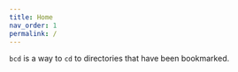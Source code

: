 ```yaml
---
title: Home
nav_order: 1
permalink: /
---
```

<!-- markdownlint-configure-file {
  "MD033": false,
  "MD041": false
} -->

`bcd` is a way to `cd` to directories that have been bookmarked.

<script id="asciicast-549018" src="https://asciinema.org/a/549018.js" async></script>
